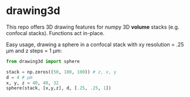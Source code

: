 # drawing3d

This repo offers 3D drawing features for numpy 3D __volume__ stacks (e.g. confocal stacks).
Functions act in-place.

Easy usage, drawing a sphere in a confocal stack with xy resolution = .25 µm and z steps = 1 µm:
```python 
from drawing3d import sphere

stack = np.zeros((50, 100, 100)) # z, x, y
d = 4 # µm
x, y, z = 40, 40, 32
sphere(stack, [x,y,z], d, [.25, .25, 1])
```

